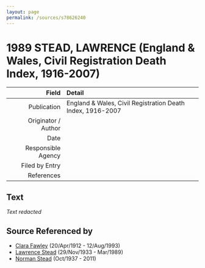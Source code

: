```yaml
---
layout: page
permalink: /sources/s78626240
---
```


# 1989 STEAD, LAWRENCE (England & Wales, Civil Registration Death Index, 1916-2007)

Field | Detail
---:|:---
Publication | England & Wales, Civil Registration Death Index, 1916-2007
Originator / Author | 
Date | 
Responsible Agency | 
Filed by Entry | 
References | 

## Text

_Text redacted_
## Source Referenced by

* [Clara Fawley](../people/@7539126@-clara-fawley-b1912-4-20-d1993-8-12.md) (20/Apr/1912 - 12/Aug/1993)
* [Lawrence Stead](../people/@18256653@-lawrence-stead-b1933-11-29-d1989-3.md) (29/Nov/1933 - Mar/1989)
* [Norman Stead](../people/@69808462@-norman-stead-b1937-10-d2011.md) (Oct/1937 - 2011)
